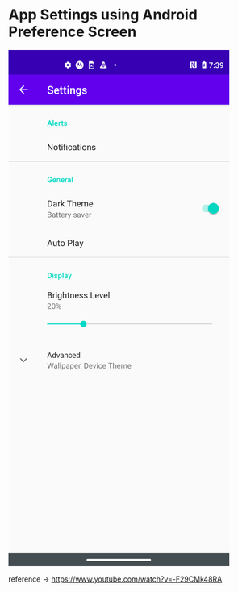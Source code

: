 # App Settings using Android Preference Screen

![](Screenshot_20200731-073917.png)

reference -> https://www.youtube.com/watch?v=-F29CMk48RA